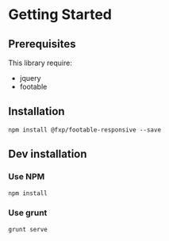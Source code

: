 Getting Started
===============

Prerequisites
-------------

This library require:

- jquery
- footable

Installation
------------

```
npm install @fxp/footable-responsive --save
```

Dev installation
----------------

### Use NPM

```
npm install
```

### Use grunt

```
grunt serve
```

